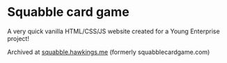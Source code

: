 # Squabble card game

A very quick vanilla HTML/CSS/JS website created for a Young Enterprise project!

Archived at [squabble.hawkings.me]() (formerly squabblecardgame.com)

